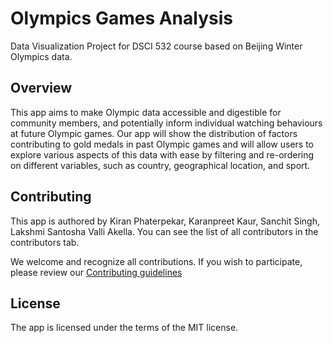 # Olympics Games Analysis
Data Visualization Project for DSCI 532 course based on Beijing Winter Olympics data.

## Overview 
This app aims to make Olympic data accessible and digestible for community members, and potentially inform individual watching behaviours at future Olympic games. Our app will show the distribution of factors contributing to gold medals in past Olympic games and will allow users to explore various aspects of this data with ease by filtering and re-ordering on different variables, such as country, geographical location, and sport.

## Contributing

This app is authored by  Kiran Phaterpekar, Karanpreet Kaur, Sanchit Singh, Lakshmi Santosha Valli Akella. You can see the list of all contributors in the contributors tab.

We welcome and recognize all contributions. If you wish to participate, please review our [Contributing guidelines](CONTRIBUTING.md)

## License

The app is licensed under the terms of the MIT license.